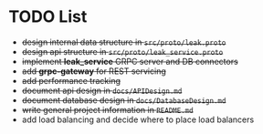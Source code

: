 # TODO List

* ~~design internal data structure in `src/proto/leak.proto`~~
* ~~design api structure in `src/proto/leak_service.proto`~~
* ~~implement **leak_service** GRPC server and DB connectors~~
* ~~add **grpc-gateway** for REST servicing~~
* ~~add performance tracking~~
* ~~document api design in `docs/APIDesign.md`~~
* ~~document database design in `docs/DatabaseDesign.md`~~
* ~~write general project information in `README.md`~~
* add load balancing and decide where to place load balancers